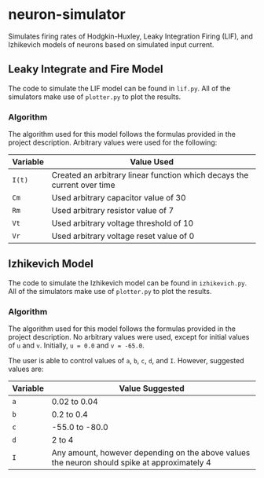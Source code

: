 # neuron-simulator
Simulates firing rates of Hodgkin-Huxley, Leaky Integration Firing (LIF), and Izhikevich models of neurons based on simulated input current.

## Leaky Integrate and Fire Model
The code to simulate the LIF model can be found in `lif.py`. All of the simulators make use of `plotter.py` to plot the results.

### Algorithm
The algorithm used for this model follows the formulas provided in the project description. Arbitrary values were used for the following: 

| Variable | Value Used |
|----------|--------------------------------|
| `I(t)` | Created an arbitrary linear function which decays the current over time |
| `Cm` | Used arbitrary capacitor value of 30 |
| `Rm` | Used arbitrary resistor value of 7 |
| `Vt` | Used arbitrary voltage threshold of 10 |
| `Vr` | Used arbitrary voltage reset value of 0 |

## Izhikevich Model
The code to simulate the Izhikevich model can be found in `izhikevich.py`. All of the simulators make use of `plotter.py` to plot the results.

### Algorithm
The algorithm used for this model follows the formulas provided in the project description. No arbitrary values were used, except for initial values of `u` and `v`. 
Initially, `u = 0.0` and `v = -65.0`. 

The user is able to control values of `a`, `b`, `c`, `d`, and `I`.
However, suggested values are: 

| Variable | Value Suggested |
|----------|--------------------------------|
| `a` | 0.02 to 0.04 |
| `b` | 0.2 to 0.4 |
| `c` | -55.0 to -80.0 |
| `d` | 2 to 4 |
| `I` | Any amount, however depending on the above values the neuron should spike at approximately 4 |
